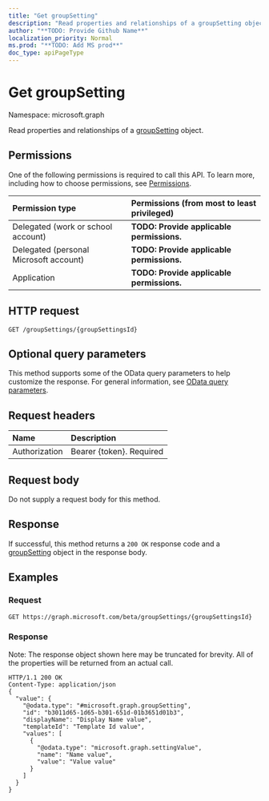 ```yaml
---
title: "Get groupSetting"
description: "Read properties and relationships of a groupSetting object."
author: "**TODO: Provide Github Name**"
localization_priority: Normal
ms.prod: "**TODO: Add MS prod**"
doc_type: apiPageType
---
```


# Get groupSetting

Namespace: microsoft.graph

Read properties and relationships of a [groupSetting](../resources/groupsetting.md) object.

## Permissions
One of the following permissions is required to call this API. To learn more, including how to choose permissions, see [Permissions](/concepts/permissions-reference.md).

|Permission type|Permissions (from most to least privileged)|
|:---|:---|
|Delegated (work or school account)|**TODO: Provide applicable permissions.**|
|Delegated (personal Microsoft account)|**TODO: Provide applicable permissions.**|
|Application|**TODO: Provide applicable permissions.**|

## HTTP request
<!-- {
  "blockType": "ignored"
}
-->
``` http
GET /groupSettings/{groupSettingsId}
```

## Optional query parameters
This method supports some of the OData query parameters to help customize the response. For general information, see [OData query parameters](/graph/query-parameters).

## Request headers
|Name|Description|
|:---|:---|
|Authorization|Bearer {token}. Required|

## Request body
Do not supply a request body for this method.

## Response
If successful, this method returns a `200 OK` response code and a [groupSetting](../resources/groupsetting.md) object in the response body.

## Examples

### Request
<!-- {
  "blockType": "request",
  "name": "get_groupsetting"
}
-->
``` http
GET https://graph.microsoft.com/beta/groupSettings/{groupSettingsId}
```

### Response
Note: The response object shown here may be truncated for brevity. All of the properties will be returned from an actual call.
<!-- {
  "blockType": "response",
  "truncated": true,
  "@odata.type": "microsoft.graph.groupSetting"
}
-->
``` http
HTTP/1.1 200 OK
Content-Type: application/json
{
  "value": {
    "@odata.type": "#microsoft.graph.groupSetting",
    "id": "b3011d65-1d65-b301-651d-01b3651d01b3",
    "displayName": "Display Name value",
    "templateId": "Template Id value",
    "values": [
      {
        "@odata.type": "microsoft.graph.settingValue",
        "name": "Name value",
        "value": "Value value"
      }
    ]
  }
}
```

